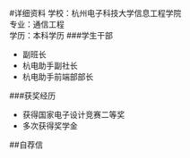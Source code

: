 #详细资料
学校：杭州电子科技大学信息工程学院  
专业：通信工程  
学历：本科学历
###学生干部
* 副班长
* 杭电助手副社长
* 杭电助手前端部部长

###获奖经历
* 获得国家电子设计竞赛二等奖
* 多次获得奖学金

##自荐信
